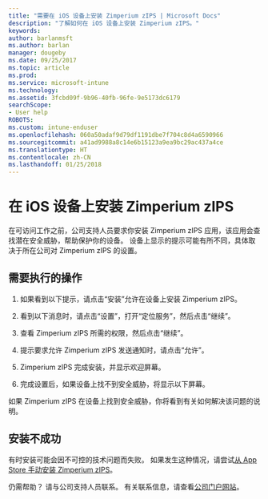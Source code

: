 ```yaml
---
title: "需要在 iOS 设备上安装 Zimperium zIPS | Microsoft Docs"
description: "了解如何在 iOS 设备上安装 Zimperium zIPS。"
keywords: 
author: barlanmsft
ms.author: barlan
manager: dougeby
ms.date: 09/25/2017
ms.topic: article
ms.prod: 
ms.service: microsoft-intune
ms.technology: 
ms.assetid: 3fcbd09f-9b96-40fb-96fe-9e5173dc6179
searchScope:
- User help
ROBOTS: 
ms.custom: intune-enduser
ms.openlocfilehash: 060a50adaf9d79df1191dbe7f704c8d4a6590966
ms.sourcegitcommit: a41ad9988a8c14e6b15123a9ea9bc29ac437a4ce
ms.translationtype: HT
ms.contentlocale: zh-CN
ms.lasthandoff: 01/25/2018
---
```

# <a name="install-zimperium-zips-on-your-ios-device"></a>在 iOS 设备上安装 Zimperium zIPS

在可访问工作之前，公司支持人员要求你安装 Zimperium zIPS 应用，该应用会查找潜在安全威胁，帮助保护你的设备。 设备上显示的提示可能有所不同，具体取决于所在公司对 Zimperium zIPS 的设置。

## <a name="what-you-need-to-do"></a>需要执行的操作 

1.  如果看到以下提示，请点击“安装”允许在设备上安装 Zimperium zIPS。

2. 看到以下消息时，请点击“设置”，打开“定位服务”，然后点击“继续”。

3. 查看 Zimperium zIPS 所需的权限，然后点击“继续”。

4. 提示要求允许 Zimperium zIPS 发送通知时，请点击“允许”。

5. Zimperium zIPS 完成安装，并显示欢迎屏幕。

6. 完成设置后，如果设备上找不到安全威胁，将显示以下屏幕。

如果 Zimperium zIPS 在设备上找到安全威胁，你将看到有关如何解决该问题的说明。

## <a name="if-the-installation-doesnt-work"></a>安装不成功

有时安装可能会因不可控的技术问题而失败。 如果发生这种情况，请尝试[从 App Store 手动安装 Zimperium zIPS](https://itunes.apple.com/app/zimperium-zips/id1030924459)。

仍需帮助？ 请与公司支持人员联系。 有关联系信息，请查看[公司门户网站](https://portal.manage.microsoft.com#HelpDeskDialog)。

